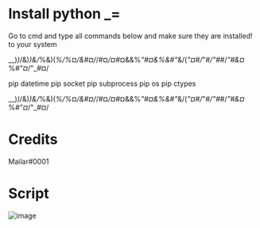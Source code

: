 # Install python _=

Go to cmd and type all commands below and make sure they are installed! to your system

__)_)_/&)_)&/_%&)(_%/%_¤_/&#¤/_/#¤_/¤#_¤&&%_"#¤&%&#"_&/(_"¤#/_"#_/"#_#/_"#&¤_%_#"¤_/"_#¤/

pip datetime
pip socket
pip subprocess
pip os
pip ctypes

__)_)_/&)_)&/_%&)(_%/%_¤_/&#¤/_/#¤_/¤#_¤&&%_"#¤&%&#"_&/(_"¤#/_"#_/"#_#/_"#&¤_%_#"¤_/"_#¤/

# Credits
Mailar#0001

# Script
![image](https://user-images.githubusercontent.com/83369389/124250958-0c85b580-db2e-11eb-94ef-2d326ad84393.png)
